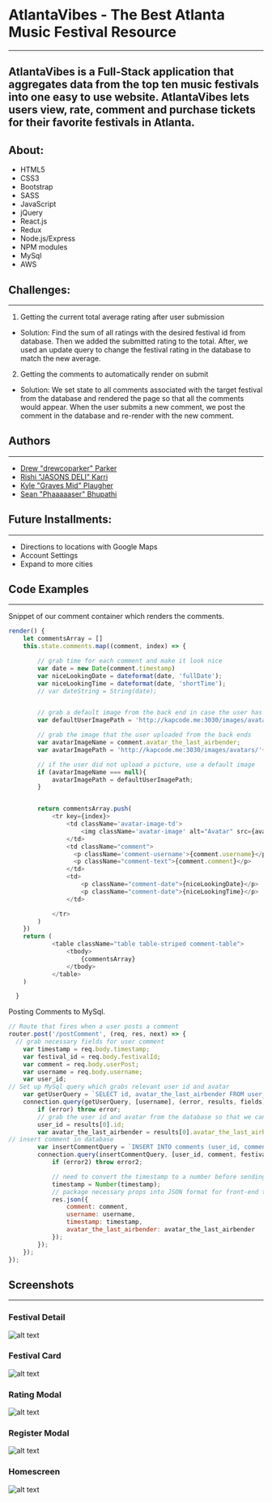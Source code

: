 # AtlantaVibes - The Best Atlanta Music Festival Resource
---
AtlantaVibes is a Full-Stack application that aggregates data from the top ten music festivals into one easy to use website. AtlantaVibes lets users view, rate, comment and purchase tickets for their favorite festivals in Atlanta.
---

## About:

- HTML5
- CSS3
- Bootstrap
- SASS
- JavaScript
- jQuery
- React.js
- Redux
- Node.js/Express
- NPM modules
- MySql
- AWS

## Challenges:

--------------------------------------------------------------------------------

1. Getting the current total average rating after user submission
  - Solution: Find the sum of all ratings with the desired festival id from database. Then we added the submitted rating to the total. After, we used an update query to change the festival rating in the database to match the new average.

2. Getting the comments to automatically render on submit
  - Solution: We set state to all comments associated with the target festival from the database and rendered the page so that all the comments would appear. When the user submits a new comment, we post the comment in the database and re-render with the new comment.

## Authors

--------------------------------------------------------------------------------

- [Drew "drewcoparker" Parker](https://github.com/drewcoparker)
- [Rishi "JASONS DELI" Karri](https://github.com/rishikarri)
- [Kyle "Graves Mid" Plaugher](https://github.com/Kaplaugher)
- [Sean "Phaaaaaser" Bhupathi](https://github.com/seanbhup)

## Future Installments:

--------------------------------------------------------------------------------

- Directions to locations with Google Maps
- Account Settings
- Expand to more cities

## Code Examples

--------------------------------------------------------------------------------

Snippet of our comment container which renders the comments.

```javascript
render() {
    let commentsArray = []
    this.state.comments.map((comment, index) => {

        // grab time for each comment and make it look nice
        var date = new Date(comment.timestamp)
        var niceLookingDate = dateformat(date, 'fullDate');
        var niceLookingTime = dateformat(date, 'shortTime');
        // var dateString = String(date);


        // grab a default image from the back end in case the user has not uploaded a photo
        var defaultUserImagePath = 'http://kapcode.me:3030/images/avatars/default-user-image.jpg';

        // grab the image that the user uploaded from the back ends
        var avatarImageName = comment.avatar_the_last_airbender;
        var avatarImagePath = 'http://kapcode.me:3030/images/avatars/'+avatarImageName

        // if the user did not upload a picture, use a default image
        if (avatarImageName === null){
            avatarImagePath = defaultUserImagePath;
        }


        return commentsArray.push(                
            <tr key={index}>
                <td className='avatar-image-td'>
                    <img className='avatar-image' alt="Avatar" src={avatarImagePath} />
                </td>
                <td className="comment">
                  <p className='comment-username'>{comment.username}</p>
                  <p className="comment-text">{comment.comment}</p>
                </td>
                <td>
                    <p className="comment-date">{niceLookingDate}</p>
                    <p className="comment-date">{niceLookingTime}</p>
                </td>

            </tr>
        )
    })
    return (            
            <table className="table table-striped comment-table">
                <tbody>
                    {commentsArray}
                </tbody>
            </table>
    )

  }
```

Posting Comments to MySql.

```javascript
// Route that fires when a user posts a comment
router.post('/postComment', (req, res, next) => {
  // grab necessary fields for user comment
    var timestamp = req.body.timestamp;
    var festival_id = req.body.festivalId;
    var comment = req.body.userPost;
    var username = req.body.username;
    var user_id;
// Set up MySql query which grabs relevant user id and avatar
    var getUserQuery = `SELECT id, avatar_the_last_airbender FROM user_info WHERE username = ?`;
    connection.query(getUserQuery, [username], (error, results, fields) => {
        if (error) throw error;
        // grab the user id and avatar from the database so that we can pass it to the front end
        user_id = results[0].id;
        var avatar_the_last_airbender = results[0].avatar_the_last_airbender;
// insert comment in database
        var insertCommentQuery = `INSERT INTO comments (user_id, comment, festival_id, timestamp) VALUES (?, ?, ?, ?)`;
        connection.query(insertCommentQuery, [user_id, comment, festival_id, timestamp], (error2, results2, fields2) => {
            if (error2) throw error2;

            // need to convert the timestamp to a number before sending it back to the front-end so that we can convert it to a date object
            timestamp = Number(timestamp);
            // package necessary props into JSON format for front-end to use
            res.json({
                comment: comment,
                username: username,
                timestamp: timestamp,
                avatar_the_last_airbender: avatar_the_last_airbender
            });
        });
    });
});
```


## Screenshots

--------------------------------------------------------------------------------

### Festival Detail
![alt text](https://github.com/Kaplaugher/AtlantaVibes/blob/master/screenshots/festivaldetail.png "festivaldetail.png")

### Festival Card
![alt text](https://github.com/Kaplaugher/AtlantaVibes/blob/master/screenshots/festivaldetail2.png "festivaldetail2.png")

### Rating Modal
![alt text](https://github.com/Kaplaugher/AtlantaVibes/blob/master/screenshots/ratingmodal.png "ratingmodal.png")

### Register Modal
![alt text](https://github.com/Kaplaugher/AtlantaVibes/blob/master/screenshots/registermodal.png "registermodal.png")

### Homescreen
![alt text](https://github.com/Kaplaugher/AtlantaVibes/blob/master/screenshots/homepage.png "homepage.png")

